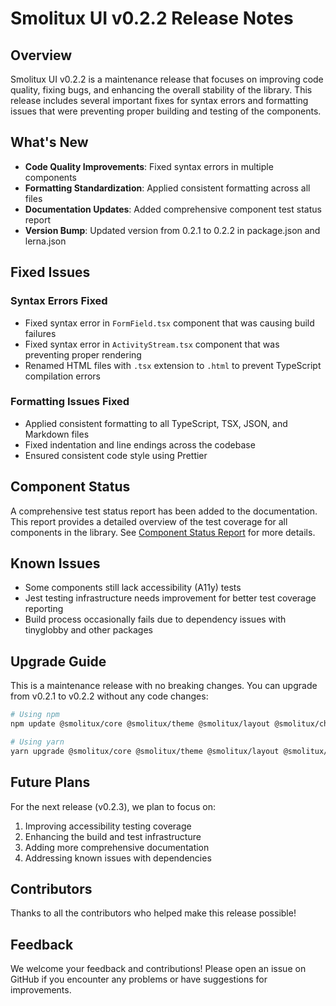 # Smolitux UI v0.2.2 Release Notes

## Overview

Smolitux UI v0.2.2 is a maintenance release that focuses on improving code quality, fixing bugs, and enhancing the overall stability of the library. This release includes several important fixes for syntax errors and formatting issues that were preventing proper building and testing of the components.

## What's New

- **Code Quality Improvements**: Fixed syntax errors in multiple components
- **Formatting Standardization**: Applied consistent formatting across all files
- **Documentation Updates**: Added comprehensive component test status report
- **Version Bump**: Updated version from 0.2.1 to 0.2.2 in package.json and lerna.json

## Fixed Issues

### Syntax Errors Fixed

- Fixed syntax error in `FormField.tsx` component that was causing build failures
- Fixed syntax error in `ActivityStream.tsx` component that was preventing proper rendering
- Renamed HTML files with `.tsx` extension to `.html` to prevent TypeScript compilation errors

### Formatting Issues Fixed

- Applied consistent formatting to all TypeScript, TSX, JSON, and Markdown files
- Fixed indentation and line endings across the codebase
- Ensured consistent code style using Prettier

## Component Status

A comprehensive test status report has been added to the documentation. This report provides a detailed overview of the test coverage for all components in the library. See [Component Status Report](/docs/wiki/development/component-status.md) for more details.

## Known Issues

- Some components still lack accessibility (A11y) tests
- Jest testing infrastructure needs improvement for better test coverage reporting
- Build process occasionally fails due to dependency issues with tinyglobby and other packages

## Upgrade Guide

This is a maintenance release with no breaking changes. You can upgrade from v0.2.1 to v0.2.2 without any code changes:

```bash
# Using npm
npm update @smolitux/core @smolitux/theme @smolitux/layout @smolitux/charts

# Using yarn
yarn upgrade @smolitux/core @smolitux/theme @smolitux/layout @smolitux/charts
```

## Future Plans

For the next release (v0.2.3), we plan to focus on:

1. Improving accessibility testing coverage
2. Enhancing the build and test infrastructure
3. Adding more comprehensive documentation
4. Addressing known issues with dependencies

## Contributors

Thanks to all the contributors who helped make this release possible!

## Feedback

We welcome your feedback and contributions! Please open an issue on GitHub if you encounter any problems or have suggestions for improvements.